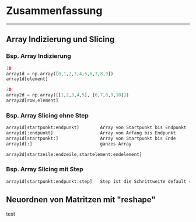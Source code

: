 # Zusammenfassung
---
## Array Indizierung und Slicing
### Bsp. Array Indizierung
```python
1D
array1d = np.array([0,1,2,3,4,5,6,7,8,9])
array1d[element]

2D
array2d = np.array([[1,2,3,4,5], [6,7,8,9,10]])
array2d[row,element]
```
### Bsp. Array Slicing ohne Step
```python
array1d[startpunkt:endpunkt]        Array von Startpunkt bis Endpunkt
array1d[:endpunkt]                  Array von Anfang bis Endpunkt
array1d[startpunkt:]                Array von Startpunkt bis Ende
array1d[:]                          ganzes Array

array2d[startzeile:endzeile,startelement:endelement]
```
### Bsp. Array Slicing mit Step
```python
array1d[startpunkt:endpunkt:step]   Step ist die Schrittweite default = 1 jeder Wert  Bsp. 2 = jeder 2. Wert 
```
## Neuordnen von Matritzen mit "reshape"
test
